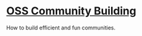 # [OSS Community Building](https://github.com/andrewtavis/slides/tree/main/oss_community_building)

How to build efficient and fun communities.

<!-- ### Presentations

- 2025/X/Y: NAME_OF_EVENT ([commit hash](commit_url)) -->
